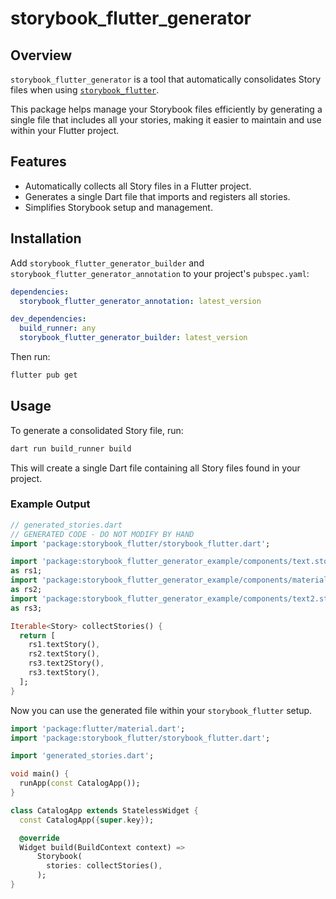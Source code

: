 # storybook_flutter_generator

## Overview

`storybook_flutter_generator` is a tool that automatically consolidates Story files when using [`storybook_flutter`](https://github.com/ookami-kb/storybook_flutter).

This package helps manage your Storybook files efficiently by generating a single file that includes
all your stories, making it easier to maintain and use within your Flutter project.

## Features

- Automatically collects all Story files in a Flutter project.
- Generates a single Dart file that imports and registers all stories.
- Simplifies Storybook setup and management.

## Installation

Add `storybook_flutter_generator_builder` and `storybook_flutter_generator_annotation` to your
project's `pubspec.yaml`:

```yaml
dependencies:
  storybook_flutter_generator_annotation: latest_version

dev_dependencies:
  build_runner: any
  storybook_flutter_generator_builder: latest_version
```

Then run:

```sh
flutter pub get
```

## Usage

To generate a consolidated Story file, run:

```sh
dart run build_runner build
```

This will create a single Dart file containing all Story files found in your project.

### Example Output

```dart
// generated_stories.dart
// GENERATED CODE - DO NOT MODIFY BY HAND
import 'package:storybook_flutter/storybook_flutter.dart';

import 'package:storybook_flutter_generator_example/components/text.story.dart'
as rs1;
import 'package:storybook_flutter_generator_example/components/material.story.dart'
as rs2;
import 'package:storybook_flutter_generator_example/components/text2.story.dart'
as rs3;

Iterable<Story> collectStories() {
  return [
    rs1.textStory(),
    rs2.textStory(),
    rs3.text2Story(),
    rs3.textStory(),
  ];
}

```

Now you can use the generated file within your `storybook_flutter` setup.

```dart
import 'package:flutter/material.dart';
import 'package:storybook_flutter/storybook_flutter.dart';

import 'generated_stories.dart';

void main() {
  runApp(const CatalogApp());
}

class CatalogApp extends StatelessWidget {
  const CatalogApp({super.key});

  @override
  Widget build(BuildContext context) =>
      Storybook(
        stories: collectStories(),
      );
}

```
